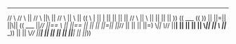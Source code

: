    ___    ___      __     ___  __  __   ___     ____   ____  __  ______  ____ __ __ __        ___  ____  __    __    __ ____ 
  // \\  // \\     ||    // \\ ||\ ||  // \\    || \\ ||    (( \ | || | ||    || || ||       // \\ || \\ ||    ||    || || ))
 (( ___ ((   ))    ||    ||=|| ||\\|| (( ___    ||_// ||==   \\    ||   ||==  || || ||       ||=|| ||_// ||    ||    || ||=) 
  \\_||  \\_//     ||__| || || || \||  \\_||    || \\ ||___ \_))   ||   ||    \\_// ||__|    || || ||    ||    ||__| || ||_))
                                                                                                                             
